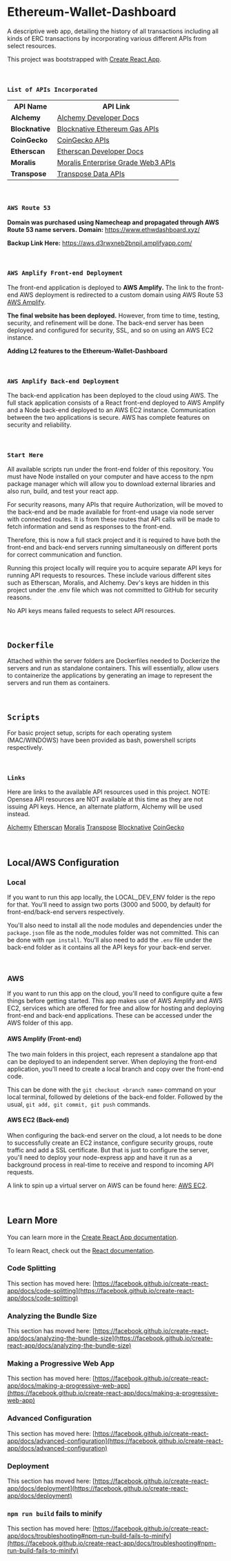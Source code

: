 # Ethereum-Wallet-Dashboard
A descriptive web app, detailing the history of all transactions including all kinds of ERC transactions by incorporating various different APIs from select resources.

This project was bootstrapped with [Create React App](https://github.com/facebook/create-react-app).

<br />

### `List of APIs Incorporated`
<table>
    <tr>
        <th>API Name</th>
        <th>API Link</th>
    </tr>
    <tr>
        <td>
            <b>Alchemy</b>
        </td>
        <td>
            <a href="https://docs.alchemy.com/reference/api-overview">Alchemy Developer Docs</a>
        </td>
    </tr>
    <tr>
        <td>
            <b>Blocknative</b>
        </td>
        <td>
            <a href="https://www.blocknative.com/gas-platform">Blocknative Ethereum Gas APIs</a>
        </td>
    </tr>
    <tr>
        <td>
            <b>CoinGecko</b>
        </td>
        <td>
            <a href="https://www.coingecko.com/en/api">CoinGecko APIs</a>
        </td>
    </tr>
    <tr>
        <td>
            <b>Etherscan</b>
        </td>
        <td>
            <a href="https://etherscan.io/apis">Etherscan Developer Docs</a>
        </td>
    </tr>
    <tr>
        <td>
            <b>Moralis</b>
        </td>
        <td>
            <a href="https://moralis.io/">Moralis Enterprise Grade Web3 APIs</a>
        </td>
    </tr>
    <tr>
        <td>
            <b>Transpose</b>
        </td>
        <td>
            <a href="https://docs.transpose.io/">Transpose Data APIs</a>
        </td>
    </tr>
</table>

<br />

### `AWS Route 53`
**Domain was purchased using Namecheap and propagated through AWS Route 53 name servers.**
**Domain:** https://www.ethwdashboard.xyz/

**Backup Link Here:** https://aws.d3rwxneb2bnpjl.amplifyapp.com/

<br />

### `AWS Amplify Front-end Deployment`

The front-end application is deployed to **AWS Amplify.** The link to the front-end AWS deployment is redirected to a custom domain using AWS Route 53 [AWS Amplify](https://aws.d3rwxneb2bnpjl.amplifyapp.com/).

**The final website has been deployed.** However, from time to time, testing, security, and refinement will be done. The back-end server has been deployed and configured for security, SSL, and so on using an AWS EC2 instance.

**Adding L2 features to the Ethereum-Wallet-Dashboard**

<br />

### `AWS Amplify Back-end Deployment`

The back-end application has been deployed to the cloud using AWS. The full stack application consists of a React front-end deployed to AWS Amplify and a Node back-end deployed to an AWS EC2 instance. Communication between the two applications is secure. AWS has complete features on security and reliability.

<br />

### `Start Here`

All available scripts run under the front-end folder of this repository. You must have Node installed on your computer and have access to the npm package manager which will allow you to download external libraries and also run, build, and test your react app.

For security reasons, many APIs that require Authorization, will be moved to the back-end and be made available for front-end usage via node server with connected routes. It is from these routes that API calls will be made to fetch information and send as responses to the front-end.

Therefore, this is now a full stack project and it is required to have both the front-end and back-end servers running simultaneously on different ports for correct communication and function.

Running this project locally will require you to acquire separate API keys for running API requests to resources. These include various different sites such as Etherscan, Moralis, and Alchemy. Dev's keys are hidden in this project under the .env file which was not committed to GitHub for security reasons. 

No API keys means failed requests to select API resources.

<br />

## `Dockerfile`
Attached within the server folders are Dockerfiles needed to Dockerize the servers and run as standalone containers. This will essentially, allow users to containerize the applications by generating an image to represent the servers and run them as containers.
 
<br />

## `Scripts`
For basic project setup, scripts for each operating system (MAC/WINDOWS) have been provided as bash, powershell scripts respectively.

<br />

### `Links`

Here are links to the available API resources used in this project. NOTE: Opensea API resources are NOT available at this time as they are not issuing API keys. Hence, an alternate platform, Alchemy will be used instead.

[Alchemy](https://docs.alchemy.com/reference/)
[Etherscan](https://etherscan.io/apis)
[Moralis](https://docs.moralis.io/)
[Transpose](https://transpose.io/)
[Blocknative](https://blocknative.com/)
[CoinGecko](https://www.coingecko.com/en/api/documentation)

<br />

## Local/AWS Configuration

### Local
If you want to run this app locally, the LOCAL_DEV_ENV folder is the repo for that. You'll need to assign two ports (3000 and 5000, by default) for front-end/back-end servers respectively. 

You'll also need to install all the node modules and dependencies under the `package.json` file as the node_modules folder was not committed. This can be done with `npm install`. You'll also need to add the `.env` file under the back-end folder as it contains all the API keys for your back-end server.

<br />

### AWS
If you want to run this app on the cloud, you'll need to configure quite a few things before getting started. This app makes use of AWS Amplify and AWS EC2, services which are offered for free and allow for hosting and deploying front-end and back-end applications. These can be accessed under the AWS folder of this app.

#### AWS Amplify (Front-end)
The two main folders in this project, each represent a standalone app that can be deployed to an independent server. When deploying the front-end application, you'll need to create a local branch and copy over the front-end code. 

This can be done with the `git checkout <branch name>` command on your local terminal, followed by deletions of the back-end folder. Followed by the usual, `git add, git commit, git push` commands.


#### AWS EC2 (Back-end)
When configuring the back-end server on the cloud, a lot needs to be done to successfully create an EC2 instance, configure security groups, route traffic and add a SSL certificate. But that is just to configure the server, you'll need to deploy your node-express app and have it run as a background process in real-time to receive and respond to incoming API requests.

A link to spin up a virtual server on AWS can be found here: [AWS EC2](https://docs.aws.amazon.com/AWSEC2/latest/UserGuide/get-set-up-for-amazon-ec2.html).

<br />

## Learn More

You can learn more in the [Create React App documentation](https://facebook.github.io/create-react-app/docs/getting-started).

To learn React, check out the [React documentation](https://reactjs.org/).

### Code Splitting

This section has moved here: [https://facebook.github.io/create-react-app/docs/code-splitting](https://facebook.github.io/create-react-app/docs/code-splitting)

### Analyzing the Bundle Size

This section has moved here: [https://facebook.github.io/create-react-app/docs/analyzing-the-bundle-size](https://facebook.github.io/create-react-app/docs/analyzing-the-bundle-size)

### Making a Progressive Web App

This section has moved here: [https://facebook.github.io/create-react-app/docs/making-a-progressive-web-app](https://facebook.github.io/create-react-app/docs/making-a-progressive-web-app)

### Advanced Configuration

This section has moved here: [https://facebook.github.io/create-react-app/docs/advanced-configuration](https://facebook.github.io/create-react-app/docs/advanced-configuration)

### Deployment

This section has moved here: [https://facebook.github.io/create-react-app/docs/deployment](https://facebook.github.io/create-react-app/docs/deployment)

### `npm run build` fails to minify

This section has moved here: [https://facebook.github.io/create-react-app/docs/troubleshooting#npm-run-build-fails-to-minify](https://facebook.github.io/create-react-app/docs/troubleshooting#npm-run-build-fails-to-minify)